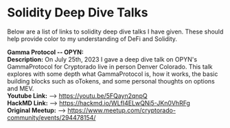 # Solidity Deep Dive Talks

Below are a list of links to solidity deep dive talks I have given. These should help provide color to my understanding of DeFi and Solidity.

**Gamma Protocol -- OPYN:**  
**Description:** On July 25th, 2023 I gave a deep dive talk on OPYN's GammaProtocol for Cryptorado live in person Denver Colorado. This talk explores with some depth what GammaProtocol is, how it works, the basic building blocks such as oTokens, and some personal thoughts on options and MEV.    
**Youtube Link:** --> https://youtu.be/5FQayn2qnpQ  
**HackMD Link:** --> https://hackmd.io/WLfI4ELwQNi5-JKn0VhRFg    
**Original Meetup:** --> https://www.meetup.com/cryptorado-community/events/294478154/  
